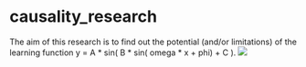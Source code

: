 # causality_research
The aim of this research is to find out the potential (and/or limitations) of the learning function y = A * sin( B * sin( omega * x + phi) + C ).
<img src="https://render.githubusercontent.com/render/math?math=y=A*\sin(B*\sin(\Omega*x\text{+}\Phi)\text{+}C)">



